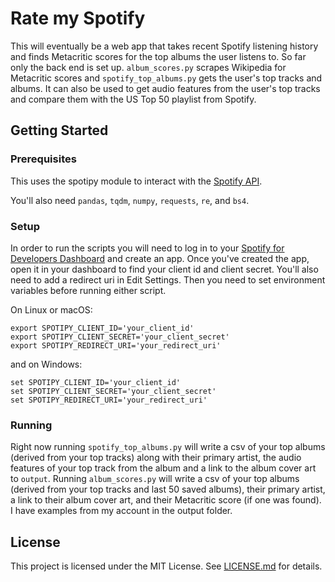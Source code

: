 # Rate my Spotify

This will eventually be a web app that takes recent Spotify listening history and finds Metacritic scores for the top albums the user listens to. So far only the back end is set up. `album_scores.py` scrapes Wikipedia for Metacritic scores and `spotify_top_albums.py` gets the user's top tracks and albums. It can also be used to get audio features from the user's top tracks and compare them with the US Top 50 playlist from Spotify.

## Getting Started

### Prerequisites

This uses the spotipy module to interact with the [Spotify API](https://github.com/plamere/spotipy).

You'll also need `pandas`, `tqdm`, `numpy`, `requests`, `re`, and `bs4`.

### Setup 

In order to run the scripts you will need to log in to your [Spotify for Developers Dashboard](https://developer.spotify.com/dashboard/) and create an app. Once you've created the app, open it in your dashboard to find your client id and client secret. You'll also need to add a redirect uri in Edit Settings. Then you need to set environment variables before running either script.

On Linux or macOS:
```
export SPOTIPY_CLIENT_ID='your_client_id'
export SPOTIPY_CLIENT_SECRET='your_client_secret'
export SPOTIPY_REDIRECT_URI='your_redirect_uri'
```

and on Windows:
```
set SPOTIPY_CLIENT_ID='your_client_id'
set SPOTIPY_CLIENT_SECRET='your_client_secret'
set SPOTIPY_REDIRECT_URI='your_redirect_uri'
```

### Running

Right now running `spotify_top_albums.py` will write a csv of your top albums (derived from your top tracks) along with their primary artist, the audio features of your top track from the album and a link to the album cover art to `output`. Running `album_scores.py` will write a csv of your top albums (derived from your top tracks and last 50 saved albums), their primary artist, a link to their album cover art, and their Metacritic score (if one was found). I have examples from my account in the output folder.

## License

This project is licensed under the MIT License. See [LICENSE.md](LICENSE.md) for details.
